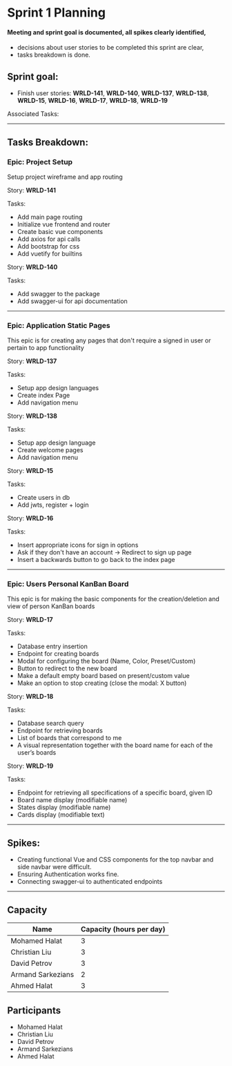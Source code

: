 # Sprint 1 Planning

#### Meeting and sprint goal is documented, all spikes clearly identified,
- decisions about user stories to be completed this sprint are clear,
- tasks breakdown is done.

## Sprint goal:
 - Finish user stories: __WRLD-141__, __WRLD-140__, __WRLD-137__, __WRLD-138__, __WRLD-15__, __WRLD-16__, __WRLD-17__, __WRLD-18__, __WRLD-19__

 Associated Tasks:

---

## Tasks Breakdown:
### Epic: Project Setup
Setup project wireframe and app routing

Story: __WRLD-141__

Tasks:
 - Add main page routing
 - Initialize vue frontend and router
 - Create basic vue components
 - Add axios for api calls
 - Add bootstrap for css
 - Add vuetify for builtins

Story: __WRLD-140__

Tasks:
 - Add swagger to the package
 - Add swagger-ui for api documentation

---

### Epic: Application Static Pages
This epic is for creating any pages that don't require a signed in user or pertain to app functionality

Story: __WRLD-137__

Tasks:
 - Setup app design languages
 - Create index Page
 - Add navigation menu

Story: __WRLD-138__

Tasks:
 - Setup app design language
 - Create welcome pages
 - Add navigation menu

Story: __WRLD-15__

Tasks:
 - Create users in db
 - Add jwts, register + login

Story: __WRLD-16__

Tasks:
 - Insert appropriate icons for sign in options
 - Ask if they don't have an account -> Redirect to sign up page
 - Insert a backwards button to go back to the index page
---

### Epic: Users Personal KanBan Board
This epic is for making the basic components for the creation/deletion and view of person KanBan boards


Story: __WRLD-17__

Tasks:
 - Database entry insertion
 - Endpoint for creating boards
 - Modal for configuring the board (Name, Color, Preset/Custom)
 - Button to redirect to the new board
 - Make a default empty board based on present/custom value
 - Make an option to stop creating (close the modal: X button)

Story: __WRLD-18__

Tasks:
 - Database search query
 - Endpoint for retrieving boards
 - List of boards that correspond to me
 - A visual representation together with the board name for each of the user’s boards

Story: __WRLD-19__

Tasks:
 - Endpoint for retrieving all specifications of a specific board, given ID
 - Board name display (modifiable name)
 - States display (modifiable name)
 - Cards display (modifiable text)

---

## Spikes:
 - Creating functional Vue and CSS components for the top navbar and side navbar were difficult.
 - Ensuring Authentication works fine.
 - Connecting swagger-ui to authenticated endpoints

---

## Capacity
| Name | Capacity (hours per day) |
| --- | --- |
| Mohamed Halat | 3 |
| Christian Liu | 3 |
| David Petrov | 3 |
| Armand Sarkezians | 2 |
| Ahmed Halat | 3 |

## Participants
- Mohamed Halat
- Christian Liu
- David Petrov
- Armand Sarkezians
- Ahmed Halat
